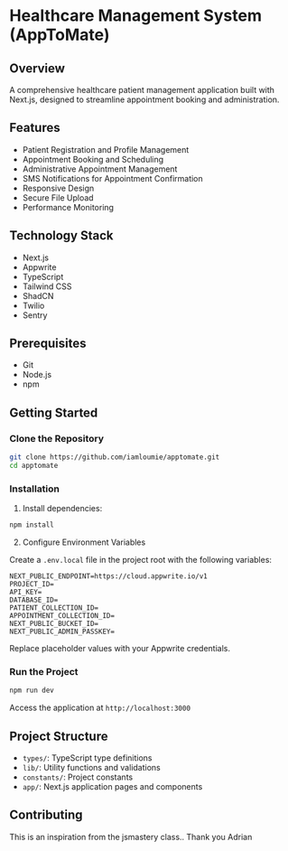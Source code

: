 # Healthcare Management System (AppToMate)

## Overview

A comprehensive healthcare patient management application built with Next.js, designed to streamline appointment booking and administration.

## Features

- Patient Registration and Profile Management
- Appointment Booking and Scheduling
- Administrative Appointment Management
- SMS Notifications for Appointment Confirmation
- Responsive Design
- Secure File Upload
- Performance Monitoring

## Technology Stack

- Next.js
- Appwrite
- TypeScript
- Tailwind CSS
- ShadCN
- Twilio
- Sentry

## Prerequisites

- Git
- Node.js
- npm

## Getting Started

### Clone the Repository

```bash
git clone https://github.com/iamloumie/apptomate.git
cd apptomate
```

### Installation

1. Install dependencies:

```bash
npm install
```

2. Configure Environment Variables

Create a `.env.local` file in the project root with the following variables:

```
NEXT_PUBLIC_ENDPOINT=https://cloud.appwrite.io/v1
PROJECT_ID=
API_KEY=
DATABASE_ID=
PATIENT_COLLECTION_ID=
APPOINTMENT_COLLECTION_ID=
NEXT_PUBLIC_BUCKET_ID=
NEXT_PUBLIC_ADMIN_PASSKEY=
```

Replace placeholder values with your Appwrite credentials.

### Run the Project

```bash
npm run dev
```

Access the application at `http://localhost:3000`

## Project Structure

- `types/`: TypeScript type definitions
- `lib/`: Utility functions and validations
- `constants/`: Project constants
- `app/`: Next.js application pages and components

## Contributing

This is an inspiration from the jsmastery class.. Thank you Adrian
